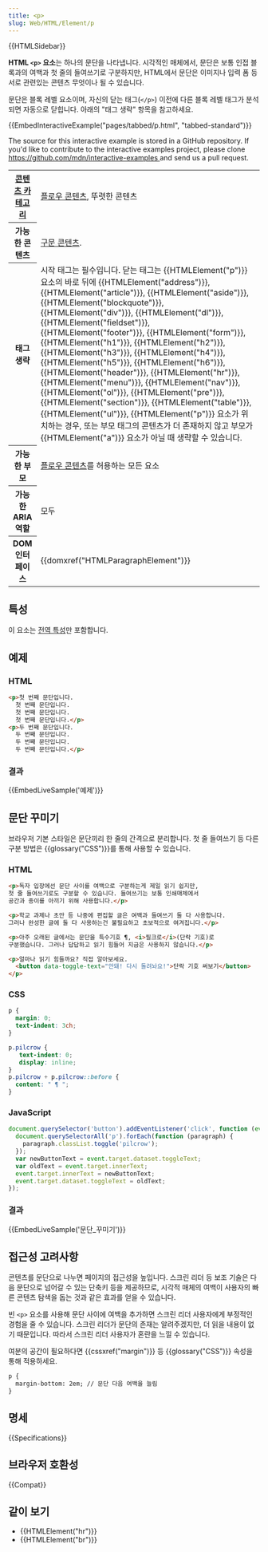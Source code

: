 ```yaml
---
title: <p>
slug: Web/HTML/Element/p
---
```


{{HTMLSidebar}}

**HTML `<p>` 요소**는 하나의 문단을 나타냅니다. 시각적인 매체에서, 문단은 보통 인접 블록과의 여백과 첫 줄의 들여쓰기로 구분하지만, HTML에서 문단은 이미지나 입력 폼 등 서로 관련있는 콘텐츠 무엇이나 될 수 있습니다.

문단은 블록 레벨 요소이며, 자신의 닫는 태그(`</p>`) 이전에 다른 블록 레벨 태그가 분석되면 자동으로 닫힙니다. 아래의 "태그 생략" 항목을 참고하세요.

{{EmbedInteractiveExample("pages/tabbed/p.html", "tabbed-standard")}}

<p class="hidden">The source for this interactive example is stored in a GitHub repository. If you'd like to contribute to the interactive examples project, please clone <a href="https://github.com/mdn/interactive-examples">https://github.com/mdn/interactive-examples </a>and send us a pull request.</p>

<table class="properties">
  <tbody>
    <tr>
      <th scope="row">
        <a
          href="/ko/docs/Web/Guide/HTML/%EC%BB%A8%ED%85%90%ED%8A%B8_%EC%B9%B4%ED%85%8C%EA%B3%A0%EB%A6%AC"
          >콘텐츠 카테고리</a
        >
      </th>
      <td>
        <a href="/ko/docs/Web/Guide/HTML/컨텐트_카테고리#플로우_콘텐츠"
          >플로우 콘텐츠</a
        >, 뚜렷한 콘텐츠
      </td>
    </tr>
    <tr>
      <th scope="row">가능한 콘텐츠</th>
      <td>
        <a href="/ko/docs/Web/Guide/HTML/컨텐트_카테고리#구문_콘텐츠"
          >구문 콘텐츠</a
        >.
      </td>
    </tr>
    <tr>
      <th scope="row">태그 생략</th>
      <td>
        시작 태그는 필수입니다. 닫는 태그는 {{HTMLElement("p")}} 요소의
        바로 뒤에 {{HTMLElement("address")}},
        {{HTMLElement("article")}}, {{HTMLElement("aside")}},
        {{HTMLElement("blockquote")}}, {{HTMLElement("div")}},
        {{HTMLElement("dl")}}, {{HTMLElement("fieldset")}},
        {{HTMLElement("footer")}}, {{HTMLElement("form")}},
        {{HTMLElement("h1")}}, {{HTMLElement("h2")}},
        {{HTMLElement("h3")}}, {{HTMLElement("h4")}},
        {{HTMLElement("h5")}}, {{HTMLElement("h6")}},
        {{HTMLElement("header")}}, {{HTMLElement("hr")}},
        {{HTMLElement("menu")}}, {{HTMLElement("nav")}},
        {{HTMLElement("ol")}}, {{HTMLElement("pre")}},
        {{HTMLElement("section")}}, {{HTMLElement("table")}},
        {{HTMLElement("ul")}}, {{HTMLElement("p")}} 요소가
        위치하는 경우, 또는 부모 태그의 콘텐츠가 더 존재하지 않고 부모가
        {{HTMLElement("a")}} 요소가 아닐 때 생략할 수 있습니다.
      </td>
    </tr>
    <tr>
      <th scope="row">가능한 부모</th>
      <td>
        <a href="/ko/docs/Web/Guide/HTML/컨텐트_카테고리#플로우_콘텐츠"
          >플로우 콘텐츠</a
        >를 허용하는 모든 요소
      </td>
    </tr>
    <tr>
      <th scope="row">가능한 ARIA 역할</th>
      <td>모두</td>
    </tr>
    <tr>
      <th scope="row">DOM 인터페이스</th>
      <td>{{domxref("HTMLParagraphElement")}}</td>
    </tr>
  </tbody>
</table>

## 특성

이 요소는 [전역 특성](/ko/docs/Web/HTML/Global_attributes)만 포함합니다.

## 예제

### HTML

```html
<p>첫 번째 문단입니다.
  첫 번째 문단입니다.
  첫 번째 문단입니다.
  첫 번째 문단입니다.</p>
<p>두 번째 문단입니다.
  두 번째 문단입니다.
  두 번째 문단입니다.
  두 번째 문단입니다.</p>
```

### 결과

{{EmbedLiveSample('예제')}}

## 문단 꾸미기

브라우저 기본 스타일은 문단끼리 한 줄의 간격으로 분리합니다. 첫 줄 들여쓰기 등 다른 구분 방법은 {{glossary("CSS")}}를 통해 사용할 수 있습니다.

### HTML

```html
<p>독자 입장에선 문단 사이를 여백으로 구분하는게 제일 읽기 쉽지만,
첫 줄 들여쓰기로도 구분할 수 있습니다. 들여쓰기는 보통 인쇄매체에서
공간과 종이를 아끼기 위해 사용합니다.</p>

<p>학교 과제나 초안 등 나중에 편집할 글은 여백과 들여쓰기 둘 다 사용합니다.
그러나 완성한 글에 둘 다 사용하는건 불필요하고 초보적으로 여겨집니다.</p>

<p>아주 오래된 글에서는 문단을 특수기호 ¶, <i>필크로</i>(단락 기호)로
구분했습니다. 그러나 답답하고 읽기 힘들어 지금은 사용하지 않습니다.</p>

<p>얼마나 읽기 힘들까요? 직접 알아보세요.
  <button data-toggle-text="안돼! 다시 돌려놔요!">단락 기호 써보기</button>
</p>
```

### CSS

```css
p {
  margin: 0;
  text-indent: 3ch;
}

p.pilcrow {
   text-indent: 0;
   display: inline;
}
p.pilcrow + p.pilcrow::before {
  content: " ¶ ";
}
```

### JavaScript

```js
document.querySelector('button').addEventListener('click', function (event) {
  document.querySelectorAll('p').forEach(function (paragraph) {
    paragraph.classList.toggle('pilcrow');
  });
  var newButtonText = event.target.dataset.toggleText;
  var oldText = event.target.innerText;
  event.target.innerText = newButtonText;
  event.target.dataset.toggleText = oldText;
});
```

### 결과

{{EmbedLiveSample('문단_꾸미기')}}

## 접근성 고려사항

콘텐츠를 문단으로 나누면 페이지의 접근성을 높입니다. 스크린 리더 등 보조 기술은 다음 문단으로 넘어갈 수 있는 단축키 등을 제공하므로, 시각적 매체의 여백이 사용자의 빠른 콘텐츠 탐색을 돕는 것과 같은 효과를 얻을 수 있습니다.

빈 `<p>` 요소를 사용해 문단 사이에 여백을 추가하면 스크린 리더 사용자에게 부정적인 경험을 줄 수 있습니다. 스크린 리더가 문단의 존재는 알려주겠지만, 더 읽을 내용이 없기 때문입니다. 따라서 스크린 리더 사용자가 혼란을 느낄 수 있습니다.

여분의 공간이 필요하다면 {{cssxref("margin")}} 등 {{glossary("CSS")}} 속성을 통해 적용하세요.

```html
p {
  margin-bottom: 2em; // 문단 다음 여백을 늘림
}
```

## 명세

{{Specifications}}

## 브라우저 호환성

{{Compat}}

## 같이 보기

- {{HTMLElement("hr")}}
- {{HTMLElement("br")}}
